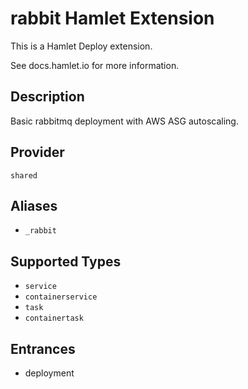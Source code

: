 # rabbit Hamlet Extension

This is a Hamlet Deploy extension.

See docs.hamlet.io for more information.

## Description
<!-- provide a summary of the purpose and use-case for your extension -->
Basic rabbitmq deployment with AWS ASG autoscaling.

## Provider
<!-- the associated Hamlet Plugin Provider required -->
`shared`

## Aliases
<!-- list any aliases that this Extension may be used as -->
- `_rabbit`

## Supported Types
<!-- List of component types that can be extended -->
- `service`
- `containerservice`
- `task`
- `containertask`

## Entrances
<!-- List of entrances that this extension supports -->
- deployment